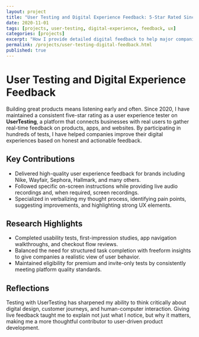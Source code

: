 ```yaml
---
layout: project
title: "User Testing and Digital Experience Feedback: 5-Star Rated Since 2020"
date: 2020-11-01
tags: [projects, user-testing, digital-experience, feedback, ux]
categories: [projects]
excerpt: "How I provide detailed digital feedback to help major companies refine their products."
permalink: /projects/user-testing-digital-feedback.html
published: true
---
```


# User Testing and Digital Experience Feedback

Building great products means listening early and often. Since 2020, I have maintained a consistent five-star rating as a user experience tester on **UserTesting**, a platform that connects businesses with real users to gather real-time feedback on products, apps, and websites. By participating in hundreds of tests, I have helped companies improve their digital experiences based on honest and actionable feedback.

## Key Contributions

- Delivered high-quality user experience feedback for brands including Nike, Wayfair, Sephora, Hallmark, and many others.
- Followed specific on-screen instructions while providing live audio recordings and, when required, screen recordings.
- Specialized in verbalizing my thought process, identifying pain points, suggesting improvements, and highlighting strong UX elements.

## Research Highlights

- Completed usability tests, first-impression studies, app navigation walkthroughs, and checkout flow reviews.
- Balanced the need for structured task completion with freeform insights to give companies a realistic view of user behavior.
- Maintained eligibility for premium and invite-only tests by consistently meeting platform quality standards.

## Reflections

Testing with UserTesting has sharpened my ability to think critically about digital design, customer journeys, and human-computer interaction. Giving live feedback taught me to explain not just what I notice, but why it matters, making me a more thoughtful contributor to user-driven product development.
